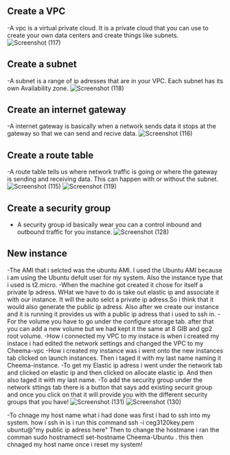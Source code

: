 ## Create a VPC

-A vpc is a virtual private cloud. It is a private cloud that you can use to create your own data centers and create things like subnets.
![Screenshot (117)](https://user-images.githubusercontent.com/97908618/192110253-514d3340-a0db-4c35-a8a2-ab2d9fc843f2.png)

## Create a subnet

-A subnet is a range of ip adresses that are in your VPC. Each subnet has its own Availability zone.
![Screenshot (118)](https://user-images.githubusercontent.com/97908618/192110257-2926e8bf-bbbc-4f5f-9642-5f4a3d084526.png)

## Create an internet gateway

-A internet gateway is basically when a network sends data it stops at the gateway so that we can send and recive data.
![Screenshot (116)](https://user-images.githubusercontent.com/97908618/192109952-5104692a-85ac-42db-a296-2e6731ab792a.png)

## Create a route table

-A route table tells us where network traffic is going or where the gateway is sending and receiving data. This can happen with or without the subnet.
![Screenshot (115)](https://user-images.githubusercontent.com/97908618/192110049-9d222cb8-28e8-49b7-b634-b1c2dba5080a.png)
![Screenshot (119)](https://user-images.githubusercontent.com/97908618/192287038-59b22393-b1c9-435e-90ea-65fff720d9ff.png)

## Create a security group

- A security group id basically wear you can a control inbound and outbound traffic for you instance.
![Screenshot (128)](https://user-images.githubusercontent.com/97908618/192925278-e5744021-bb75-4b14-94b1-dad7c2e2c1fb.png)

## New instance

-The AMI that i selcted was the ubuntu AMI. I used the Ubuntu AMI because i am using the Ubuntu defult user for my system. Also the instance type that i used is t2.micro.
-When the machine got created it chose for itself a private Ip adress. WHat we have to do is take out elastic ip and associate it with our instance. It will the auto selct a private ip adress.So i think that it would also generate the public ip adress. Also after we create our instance and it is running it provides us with a public ip adress that i used to ssh in.
-For the volume you have to go under the configure storage tab. after that you can add a new volume but we had kept it the same at 8 GIB and gp2 root volume.
-How i connected my VPC to my instace is when i created my instace i had edited the network settings and changed the VPC to my Cheema-vpc
-How i created my instance was i went onto the new instances tab clicked on launch instances. Then i taged it with my last name naming it Cheema-instance.
-To get my Elastic ip adress i went under the network tab and clicked on elastic ip and then clicked on allocate elastic ip. And then also taged it with my last name.
-To add the security group under the network sttings tab there is a button that says add existing securit group and once you click on that it will provide you with the different security groups that you have!
![Screenshot (131)](https://user-images.githubusercontent.com/97908618/193452639-7890d327-2361-44dd-9166-9fad98dc5a16.png)
![Screenshot (130)](https://user-images.githubusercontent.com/97908618/192926138-a114529e-a608-4e58-9c38-403af14c06d2.png)

-To chnage my host name what i had done was first i had to ssh into my system. how i ssh in is i run this command ssh -i ceg3120key.pem ubuntu@"my public ip adress here" Then to change the hostmane i ran the comman sudo hostnamectl set-hostname Cheema-Ubuntu . this then chnaged my host name once i reset my system!


